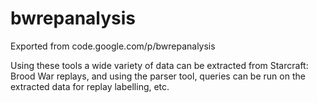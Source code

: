 # bwrepanalysis
Exported from code.google.com/p/bwrepanalysis

Using these tools a wide variety of data can be extracted from Starcraft: Brood War replays, 
and using the parser tool, queries can be run on the extracted data for replay labelling, etc.
